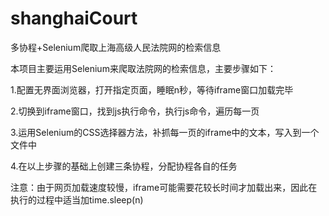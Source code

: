 # shanghaiCourt
多协程+Selenium爬取上海高级人民法院网的检索信息

本项目主要运用Selenium来爬取法院网的检索信息，主要步骤如下：

1.配置无界面浏览器，打开指定页面，睡眠n秒，等待iframe窗口加载完毕

2.切换到iframe窗口，找到js执行命令，执行js命令，遍历每一页

3.运用Selenium的CSS选择器方法，补抓每一页的iframe中的文本，写入到一个文件中

4.在以上步骤的基础上创建三条协程，分配协程各自的任务

注意：由于网页加载速度较慢，iframe可能需要花较长时间才加载出来，因此在执行的过程中适当加time.sleep(n)
